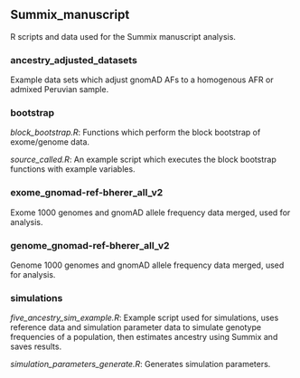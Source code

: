 ## Summix_manuscript
R scripts and data used for the Summix manuscript analysis.

### ancestry_adjusted_datasets
Example data sets which adjust gnomAD AFs to a homogenous AFR or admixed Peruvian sample.

### bootstrap
*block_bootstrap.R*: Functions which perform the block bootstrap of exome/genome data.

*source_called.R*: An example script which executes the block bootstrap functions with example variables.

### exome_gnomad-ref-bherer_all_v2
Exome 1000 genomes and gnomAD allele frequency data merged, used for analysis.

### genome_gnomad-ref-bherer_all_v2
Genome 1000 genomes and gnomAD allele frequency data merged, used for analysis.

### simulations
*five_ancestry_sim_example.R*: Example script used for simulations, uses reference data and simulation parameter data to simulate genotype frequencies of a population, then estimates ancestry using Summix and saves results.

*simulation_parameters_generate.R*: Generates simulation parameters.
